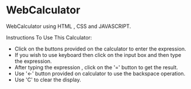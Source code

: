 # WebCalculator
WebCalculator using HTML , CSS and JAVASCRIPT. 

Instructions To Use This Calculator:
- Click on the buttons provided on the calculator to enter the expression.
- If you wish to use keyboard then click on the input box and then type the expression.
- After typing the expression , click on the '=' button to get the result.
- Use '<-' button provided on calculator to use the backspace operation.
- Use 'C' to clear the display.
